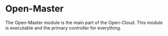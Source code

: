 # Open-Master

The Open-Master module is the main part of the Open-Cloud. This module is executable and the primary controller for everything. 